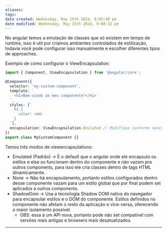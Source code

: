 ```yaml
---
aliases: 
tags: 
date created: Wednesday, May 15th 2024, 9:03:49 pm
date modified: Wednesday, May 15th 2024, 9:08:32 pm
---
```

No angular temos a emulação de classes que só existem em tempo de runtime, isso é util por criamos ambientes controlados de estilização, todavia você pode configurar isso manualmente e escolher diferentes tipos de approaches.

Exemplo de como configurar o ViewEncapsulation:

```typescript
import { Component, ViewEncapsulation } from '@angular/core';

@Component({
  selector: 'my-custom-component',
  template: `
    <h1>Bem-vindo ao meu componente!</h1>
  `,
  styles: [`
    h1 {
      color: red;
    }
  `],
  encapsulation: ViewEncapsulation.Emulated // Modifique conforme necessário
})
export class MyCustomComponent {}
```

Temos três modos de viewencapsulations:

- Emulated (Padrão) -> É o default que o angular onde ele encapsulo os estilos e else so funcionam dentro do componente e não vazam pra outros components, para isso ele cria classes dentro de tags HTML dinamicamente.
- None -> Não há encapsulamento, portanto estilos configurados dentro desse componente vazam para um estilo global que por final podem set aplicados a outros components.
- ShadowDom -> Usa a tecnologia Shadow DOM nativa do navegador para encapsular estilos e o DOM do componente. Estilos definidos no componente não afetam o resto da aplicação e vice-versa, oferecendo o maior isolamento possível.
	- OBS: essa á um API nova, portanto pode não set compatível com versões mais antigas e browsers mais desatualizados.

---